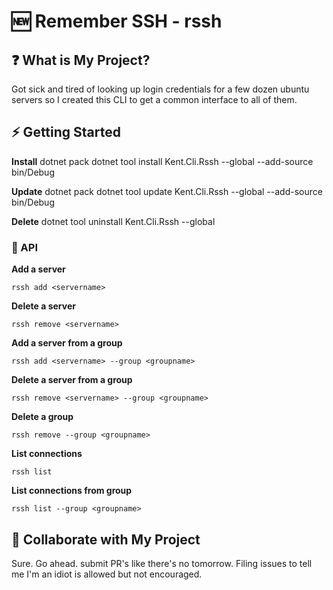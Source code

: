 # 🆕 Remember SSH - rssh

## ❓ What is My Project?
Got sick and tired of looking up login credentials for a few dozen ubuntu servers so I created this CLI to get a common interface to all of them.

## ⚡ Getting Started

**Install**
dotnet pack
dotnet tool install Kent.Cli.Rssh --global --add-source bin/Debug

**Update**
dotnet pack
dotnet tool update Kent.Cli.Rssh --global --add-source bin/Debug

**Delete**
dotnet tool uninstall Kent.Cli.Rssh --global


### 🔨 API

**Add a server**
```shell
rssh add <servername>
```

**Delete a server**
```shell
rssh remove <servername>
```

**Add a server from a group**
```shell
rssh add <servername> --group <groupname>
```

**Delete a server from a group**
```shell
rssh remove <servername> --group <groupname>
```

**Delete a group**
```shell
rssh remove --group <groupname>
```

**List connections**
```shell
rssh list
```

**List connections from group**
```shell
rssh list --group <groupname>
```

## 🤝 Collaborate with My Project
Sure. Go ahead. submit PR's like there's no tomorrow. Filing issues to tell me I'm an idiot is allowed but not encouraged.

